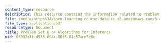 ```yaml
---
content_type: resource
description: This resource contains the information related to Problem Set 6.
file: /media/https%3A/open-learning-course-data-rc.s3.amazonaws.com/6-438-algorithms-for-inference-fall-2014/05332b3fd938094c86f581c57ace5e6c_MIT6_438F14_ps6.pdf
file_type: application/pdf
resourcetype: Document
title: Problem Set 6 on Algorithms for Inference
uid: 05332b3f-d938-094c-86f5-81c57ace5e6c
---
```

